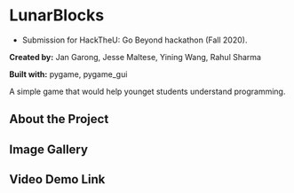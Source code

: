 # LunarBlocks
* Submission for HackTheU: Go Beyond hackathon (Fall 2020).

**Created by:** Jan Garong, Jesse Maltese, Yining Wang, Rahul Sharma

**Built with:** pygame, pygame_gui

A simple game that would help younget students understand programming.

## About the Project

## Image Gallery

## Video Demo Link

